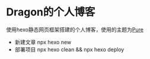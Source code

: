 # Dragon的个人博客

使用hexo静态网页框架搭建的个人博客，使用的主题为[Pure](https://github.com/cofess/hexo-theme-pure)

* 新建文章 npx hexo new <name>
* 部署项目 npx hexo clean && npx hexo deploy